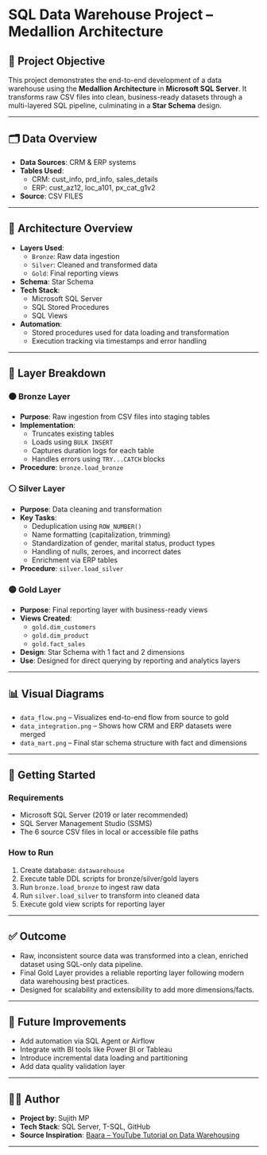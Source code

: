 # SQL Data Warehouse Project – Medallion Architecture

## 📌 Project Objective

This project demonstrates the end-to-end development of a data warehouse using the **Medallion Architecture** in **Microsoft SQL Server**. It transforms raw CSV files into clean, business-ready datasets through a multi-layered SQL pipeline, culminating in a **Star Schema** design.

---

## 🗂️ Data Overview

- **Data Sources**: CRM & ERP systems  
- **Tables Used**:  
  - CRM: cust_info, prd_info, sales_details
  - ERP: cust_az12, loc_a101, px_cat_g1v2  
- **Source**: CSV FILES

---

## 🧱 Architecture Overview

- **Layers Used**:  
  - `Bronze`: Raw data ingestion  
  - `Silver`: Cleaned and transformed data  
  - `Gold`: Final reporting views  
- **Schema**: Star Schema  
- **Tech Stack**:  
  - Microsoft SQL Server  
  - SQL Stored Procedures  
  - SQL Views  
- **Automation**:  
  - Stored procedures used for data loading and transformation  
  - Execution tracking via timestamps and error handling

---

## 🔄 Layer Breakdown

### 🟤 Bronze Layer

- **Purpose**: Raw ingestion from CSV files into staging tables  
- **Implementation**:  
  - Truncates existing tables  
  - Loads using `BULK INSERT`  
  - Captures duration logs for each table  
  - Handles errors using `TRY...CATCH` blocks  
- **Procedure**: `bronze.load_bronze`

### ⚪ Silver Layer

- **Purpose**: Data cleaning and transformation  
- **Key Tasks**:
  - Deduplication using `ROW_NUMBER()`  
  - Name formatting (capitalization, trimming)  
  - Standardization of gender, marital status, product types  
  - Handling of nulls, zeroes, and incorrect dates  
  - Enrichment via ERP tables  
- **Procedure**: `silver.load_silver`

### 🟡 Gold Layer

- **Purpose**: Final reporting layer with business-ready views  
- **Views Created**:
  - `gold.dim_customers`
  - `gold.dim_product`
  - `gold.fact_sales`
- **Design**: Star Schema with 1 fact and 2 dimensions  
- **Use**: Designed for direct querying by reporting and analytics layers

---

## 📊 Visual Diagrams

- `data_flow.png` – Visualizes end-to-end flow from source to gold
- `data_integration.png` – Shows how CRM and ERP datasets were merged
- `data_mart.png` – Final star schema structure with fact and dimensions

---

## 🚀 Getting Started

### Requirements
- Microsoft SQL Server (2019 or later recommended)
- SQL Server Management Studio (SSMS)
- The 6 source CSV files in local or accessible file paths

### How to Run
1. Create database: `datawarehouse`
2. Execute table DDL scripts for bronze/silver/gold layers
3. Run `bronze.load_bronze` to ingest raw data
4. Run `silver.load_silver` to transform into cleaned data
5. Execute gold view scripts for reporting layer

---

## ✅ Outcome

- Raw, inconsistent source data was transformed into a clean, enriched dataset using SQL-only data pipeline.
- Final Gold Layer provides a reliable reporting layer following modern data warehousing best practices.
- Designed for scalability and extensibility to add more dimensions/facts.
  
---

## 🧠 Future Improvements

- Add automation via SQL Agent or Airflow
- Integrate with BI tools like Power BI or Tableau
- Introduce incremental data loading and partitioning
- Add data quality validation layer

---

## 👨‍💻 Author

- **Project by**: Sujith MP  
- **Tech Stack**: SQL Server, T-SQL, GitHub  
- **Source Inspiration**: [Baara – YouTube Tutorial on Data Warehousing](https://youtu.be/SSKVgrwhzus?si=SuQBLImJlHk-E-RX)

---

